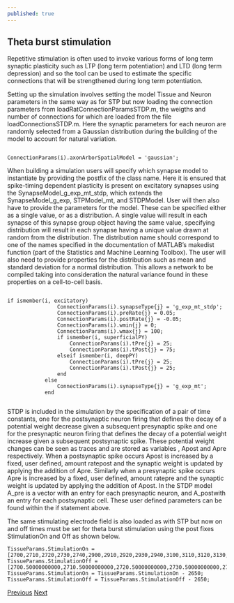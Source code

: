 ```yaml
---
published: true
---
```

## Theta burst stimulation
Repetitive stimulation is often used to invoke various forms of long term synaptic plasticity such as LTP (long term potentiation) and LTD (long term depression) and so the tool can be used to estimate the specific connections that will be strengthened during long term potentiation.

Setting up the simulation involves setting the model Tissue and Neuron parameters in the same way as for STP but now loading the connection parameters from loadRatConnectionParamsSTDP.m, the weigths and number of connections for which are loaded from the file loadConnectionsSTDP.m. Here the synaptic parameters for each neuron are randomly selected from a Gaussian distribution during the building of the model to account for natural variation. 

~~~~

ConnectionParams(i).axonArborSpatialModel = 'gaussian';

~~~~

When building a simulation users will specify which synapse model to instantiate by providing the postfix of the class name. Here it is ensured that spike-timing dependent plasticity is present on excitatory synapses using the SynapseModel_g_exp_mt_stdp, which extends the SynapseModel_g_exp, STPModel_mt, and STDPModel. User will then also have to provide the parameters for the model. These can be specified either as a single value, or as a distribution. A single value will result in each synapse of this synapse group object having the same value, specifying  distribution will result in each synapse having a unique value drawn at random from the distribution. The distribution name should correspond to one of the names specified in the documentation of MATLAB’s makedist function (part of the Statistics and Machine Learning Toolbox). The user will also need to provide properties for the distribution such as mean and standard deviation for a normal distribution. This allows a network to be compiled taking into consideration the natural variance found in these properties on a cell-to-cell basis.

~~~~

if ismember(i, excitatory)
                ConnectionParams(i).synapseType{j} = 'g_exp_mt_stdp';
                ConnectionParams(i).preRate{j} = 0.05;
                ConnectionParams(i).postRate{j} = -0.05;
                ConnectionParams(i).wmin{j} = 0;
                ConnectionParams(i).wmax{j} = 100;
                if ismember(i, superficialPY)
                    ConnectionParams(i).tPre{j} = 25;
                    ConnectionParams(i).tPost{j} = 75;
                elseif ismember(i, deepPY)
                    ConnectionParams(i).tPre{j} = 25;
                    ConnectionParams(i).tPost{j} = 25;
                end
            else
                ConnectionParams(i).synapseType{j} = 'g_exp_mt';
            end
            
~~~~

STDP is included in the simulation by the specification of a pair of time constants, one for the postsynaptic neuron firing that defines the decay of a potential weight decrease given a subsequent presynaptic spike and one for the presynaptic neuron firing that defines the decay of a potential weight increase given a subsequent postsynaptic spike. These potential weight changes can be seen as traces and are stored as variables , Apost and Apre respectively. When a postsynaptic spike occurs Apost is increased by a fixed, user defined, amount ratepost and the synaptic weight is updated by applying the addition of Apre. Similarly when a presynaptic spike occurs Apre is increased by a fixed, user defined, amount ratepre and the synaptic weight is updated by applying the addition of Apost. In the STDP model A_pre is a vector with an entry for each presynaptic neuron, and A_postwith an entry for each postsynaptic cell. These user defined parameters can be found within the if statement above.

The same stimulating electrode field is also loaded as with STP but now on and off times must be set for theta burst stimulation using the post fixes StimulationOn and Off as shown below. 

 ~~~~
 TissueParams.StimulationOn = [2700,2710,2720,2730,2740,2900,2910,2920,2930,2940,3100,3110,3120,3130,3140,3300,3310,3320,3330,3340,3500,3510,3520,3530,3540,3700,3710,3720,3730,3740,4940];
TissueParams.StimulationOff = [2700.50000000000,2710.50000000000,2720.50000000000,2730.50000000000,2740.50000000000,2900.50000000000,2910.50000000000,2920.50000000000,2930.50000000000,2940.50000000000,3100.50000000000,3110.50000000000,3120.50000000000,3130.50000000000,3140.50000000000,3300.50000000000,3310.50000000000,3320.50000000000,3330.50000000000,3340.50000000000,3500.50000000000,3510.50000000000,3520.50000000000,3530.50000000000,3540.50000000000,3700.50000000000,3710.50000000000,3720.50000000000,3730.50000000000,3740.50000000000,4940.50000000000];
TissueParams.StimulationOn = TissueParams.StimulationOn - 2650;
TissueParams.StimulationOff = TissueParams.StimulationOff - 2650;
~~~~

[Previous](https://ratneuro.github.io/Part-2-STP/)
[Next](https://ratneuro.github.io/Part-4-Conclusion/)
